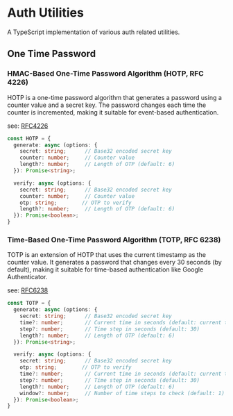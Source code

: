 # Auth Utilities

A TypeScript implementation of various auth related utilities.

## One Time Password

### HMAC-Based One-Time Password Algorithm (HOTP, RFC 4226)

HOTP is a one-time password algorithm that generates a password using a counter value and a secret key. The password changes each time the counter is incremented, making it suitable for event-based authentication.

see: [RFC4226](https://datatracker.ietf.org/doc/html/rfc4226)

```typescript
const HOTP = {
  generate: async (options: {
    secret: string;      // Base32 encoded secret key
    counter: number;     // Counter value
    length?: number;     // Length of OTP (default: 6)
  }): Promise<string>;

  verify: async (options: {
    secret: string;      // Base32 encoded secret key
    counter: number;     // Counter value
    otp: string;        // OTP to verify
    length?: number;     // Length of OTP (default: 6)
  }): Promise<boolean>;
}
```

### Time-Based One-Time Password Algorithm (TOTP, RFC 6238)

TOTP is an extension of HOTP that uses the current timestamp as the counter value. It generates a password that changes every 30 seconds (by default), making it suitable for time-based authentication like Google Authenticator.

see: [RFC6238](https://datatracker.ietf.org/doc/html/rfc6238)

```typescript
const TOTP = {
  generate: async (options: {
    secret: string;      // Base32 encoded secret key
    time?: number;       // Current time in seconds (default: current time)
    step?: number;       // Time step in seconds (default: 30)
    length?: number;     // Length of OTP (default: 6)
  }): Promise<string>;

  verify: async (options: {
    secret: string;      // Base32 encoded secret key
    otp: string;        // OTP to verify
    time?: number;       // Current time in seconds (default: current time)
    step?: number;       // Time step in seconds (default: 30)
    length?: number;     // Length of OTP (default: 6)
    window?: number;     // Number of time steps to check (default: 1)
  }): Promise<boolean>;
}
```
